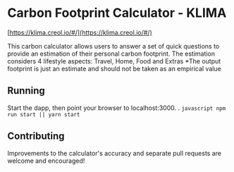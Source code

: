 # Carbon Footprint Calculator - KLIMA

[https://klima.creol.io/#/](https://klima.creol.io/#/)

This carbon calculator allows users to answer a set of quick questions to provide an estimation of their personal carbon footprint. The estimation considers 4 lifestyle aspects: Travel, Home, Food and Extras
*The output footprint is just an estimate and should not be taken as an empirical value

## Running

Start the dapp, then point your browser to localhost:3000. .
    ```javascript
    npm run start || yarn start
    ```

## Contributing   

Improvements to the calculator's accuracy and separate pull requests are welcome and encouraged!
